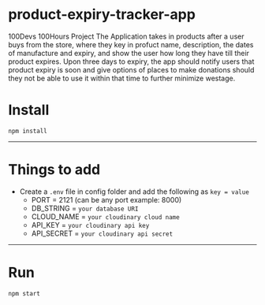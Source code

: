 # product-expiry-tracker-app

100Devs 100Hours Project
The Application takes in products after a user buys from the store, where they key in profuct name, description, the dates of manufacture and expiry, and show the user how long they have till their product expires. Upon three days to expiry, the app should notify users that product expiry is soon and give options of places to make donations should they not be able to use it within that time to further minimize westage.

# Install

`npm install`

---

# Things to add

- Create a `.env` file in config folder and add the following as `key = value`
  - PORT = 2121 (can be any port example: 8000)
  - DB_STRING = `your database URI`
  - CLOUD_NAME = `your cloudinary cloud name`
  - API_KEY = `your cloudinary api key`
  - API_SECRET = `your cloudinary api secret`

---

# Run

`npm start`
